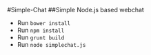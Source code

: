 #Simple-Chat
##Simple Node.js based webchat

- Run `bower install`
- Run `npm install`
- Run `grunt build`
- Run `node simplechat.js`
